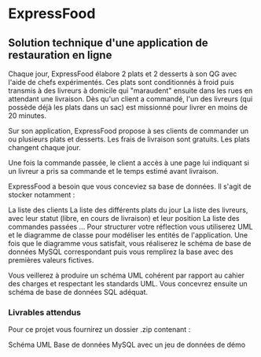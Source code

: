 # ExpressFood

## Solution technique d'une application de restauration en ligne

Chaque jour, ExpressFood élabore 2 plats et 2 desserts à son QG avec l'aide de chefs expérimentés. Ces plats sont conditionnés à froid puis transmis à des livreurs à domicile qui "maraudent" ensuite dans les rues en attendant une livraison. Dès qu'un client a commandé, l'un des livreurs (qui possède déjà les plats dans un sac) est missionné pour livrer en moins de 20 minutes.

Sur son application, ExpressFood propose à ses clients de commander un ou plusieurs plats et desserts. Les frais de livraison sont gratuits. Les plats changent chaque jour.

Une fois la commande passée, le client a accès à une page lui indiquant si un livreur a pris sa commande et le temps estimé avant livraison.

ExpressFood a besoin que vous conceviez sa base de données. Il s'agit de stocker notamment :

La liste des clients
La liste des différents plats du jour
La liste des livreurs, avec leur statut (libre, en cours de livraison) et leur position
La liste des commandes passées
...
Pour structurer votre réflection vous utiliserez UML et le diagramme de classe pour modéliser les entités de l'application. Une fois que le diagramme vous satisfait, vous réaliserez le schéma de base de données MySQL correspondant puis vous remplirez la base avec des premières valeurs fictives.

Vous veillerez à produire un schéma UML cohérent par rapport au cahier des charges et respectant les standards UML. Vous concevrez ensuite un schéma de base de données SQL adéquat.

### Livrables attendus

Pour ce projet vous fournirez un dossier .zip contenant :

Schéma UML
Base de données MySQL avec un jeu de données de démo
